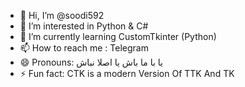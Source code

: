 - 👋 Hi, I’m @soodi592
- 👀 I’m interested in Python & C#
- 🌱 I’m currently learning CustomTkinter (Python)
- 📫 How to reach me : Telegram
- 😄 Pronouns: یا با ما باش یا اصلا نباش
- ⚡ Fun fact: CTK is a modern Version Of TTK And TK

<!---
soodi592/soodi592 is a ✨ special ✨ repository because its `README.md` (this file) appears on your GitHub profile.
You can click the Preview link to take a look at your changes.
--->
